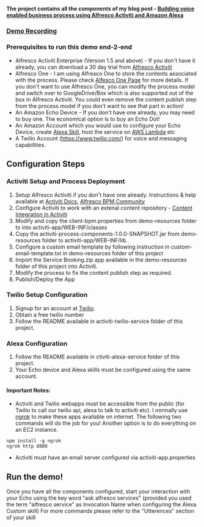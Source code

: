 #### The project contains all the components of my blog post - [Building voice enabled business process using Alfresco Activiti and Amazon Alexa](https://community.alfresco.com/people/cjose/blog/2017/02/23/build-a-voice-enabled-business-process-using-alfresco-activiti-and-aws-alexa)

### [Demo Recording](https://alfresco.wistia.com/medias/4bnibbp7ed)

### Prerequisites to run this demo end-2-end

* Alfresco Activiti Enterprise (Version 1.5 and above) - If you don't have it already, you can download a 30 day trial from [Alfresco Activiti](https://www.alfresco.com/products/business-process-management/alfresco-activiti)
* Alfresco One - I am using Alfresco One to store the contents associated with the process. Please check [Alfesco One Page](https://www.alfresco.com/products/enterprise-content-management/one) for more details. If you don't want to use Alfresco One, you can modify the process model and switch over to GoogleDrive/Box which is also supported out of the box in Alfresco Activiti. You could even remove the content publish step from the process model if you don't want to see that part in action!
* An Amazon Echo Device - If you don't have one already, you may need to buy one. The economical option is to buy an Echo Dot!
* An Amazon Account which you would use to configure your Echo Device, create [Alexa Skill](https://developer.amazon.com/alexa-skills-kit), host the service on [AWS Lambda](https://aws.amazon.com/lambda/) etc
* A Twilio Account (https://www.twilio.com/) for voice and messaging capabilities.

## Configuration Steps

### Activiti Setup and Process Deployment
1. Setup Alfresco Activiti if you don't have one already. Instructions & help available at [Activiti Docs](http://docs.alfresco.com/activiti/docs/), [Alfresco BPM Community](https://community.alfresco.com/community/bpm)
2. Configure Activiti to work with an extenal content repository - [Content Integration in Activiti](https://docs.alfresco.com/activiti/docs/admin-guide/1.5.0/#_integration_with_external_systems)
3. Modify and copy the client-bpm.properties from demo-resources folder to into activiti-app/WEB-INF/classes
4. Copy the activiti-process-components-1.0.0-SNAPSHOT.jar from demo-resources folder to activiti-app/WEB-INF/lib.
3. Configure a custom email template by following instruction in custom-email-template.txt in demo-resources folder of this project
4. Import the Service Booking.zip app available in the demo-resources folder of this project into Activiti.
5. Modify the process to fix the content publish step as required.
6. Publish/Deploy the App

### Twilio Setup Configuration
1. Signup for an account at [Twilio](https://www.twilio.com/try-twilio).
2. Obtain a free twilio number
3. Follow the README available in activiti-twilio-service folder of this project.

### Alexa Configuration
1. Follow the README available in ctiviti-alexa-service folder of this project.
2. Your Echo device and Alexa skills must be configured using the same account.

#### Important Notes:
* Activiti and Twilio webapps must be accessible from the public (for Twilio to call our twilio api, alexa to talk to activiti etc). I normally use [ngrok](https://ngrok.com/) to make these apps available on internet. The following two commands will do the job for you! Another option is to do everything on an EC2 instance. 
```
npm install -g ngrok
ngrok http 8080
```
* Activiti must have an email server configured via activiti-app.properties

## Run the demo!

Once you have all the components configured, start your interaction with your Echo using the key word "ask alfresco services" (provided you used the term "alfresco service" as Invocation Name when configuring the Alexa Custom skill)
For more commands please refer to the "Utterences" section of your skill

